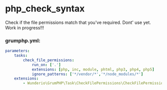 # php_check_syntax

Check if the file permissions match that you've required. Dont' use yet. Work in progress!!!

### grumphp.yml:
````yml
parameters:
    tasks:
        check_file_permissions:
            run_on: ['.']
            extensions: [php, inc, module, phtml, php3, php4, php5]
            ignore_patterns: ['*/vendor/*','*/node_modules/*']
    extensions:
        - Wunderio\GrumPHP\Task\CheckFilePermissions\CheckFilePermissionsExtensionLoader
````
